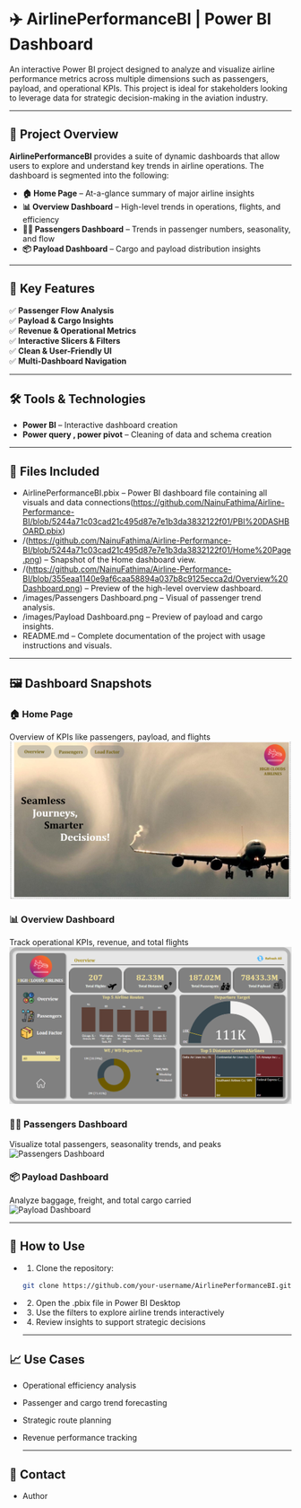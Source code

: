 # ✈️ AirlinePerformanceBI | Power BI Dashboard

An interactive Power BI project designed to analyze and visualize airline performance metrics across multiple dimensions such as passengers, payload, and operational KPIs. This project is ideal for stakeholders looking to leverage data for strategic decision-making in the aviation industry.

---

## 📌 Project Overview

**AirlinePerformanceBI** provides a suite of dynamic dashboards that allow users to explore and understand key trends in airline operations. The dashboard is segmented into the following:

- **🏠 Home Page** – At-a-glance summary of major airline insights
- **📊 Overview Dashboard** – High-level trends in operations, flights, and efficiency
- **🧑‍✈️ Passengers Dashboard** – Trends in passenger numbers, seasonality, and flow
- **📦 Payload Dashboard** – Cargo and payload distribution insights

---

## 🚀 Key Features

✅ **Passenger Flow Analysis**  
✅ **Payload & Cargo Insights**  
✅ **Revenue & Operational Metrics**  
✅ **Interactive Slicers & Filters**  
✅ **Clean & User-Friendly UI**  
✅ **Multi-Dashboard Navigation**

---

## 🛠️ Tools & Technologies

- **Power BI** – Interactive dashboard creation  
- **Power query , power pivot** – Cleaning of data and schema creation 

---

## 📁 Files Included

- AirlinePerformanceBI.pbix – Power BI dashboard file containing all visuals and data connections(https://github.com/NainuFathima/Airline-Performance-BI/blob/5244a71c03cad21c495d87e7e1b3da3832122f01/PBI%20DASHBOARD.pbix)
- /(https://github.com/NainuFathima/Airline-Performance-BI/blob/5244a71c03cad21c495d87e7e1b3da3832122f01/Home%20Page.png) – Snapshot of the Home dashboard view.
- /(https://github.com/NainuFathima/Airline-Performance-BI/blob/355eaa1140e9af6caa58894a037b8c9125ecca2d/Overview%20Dashboard.png) – Preview of the high-level overview dashboard.
- /images/Passengers Dashboard.png – Visual of passenger trend analysis.
- /images/Payload Dashboard.png – Preview of payload and cargo insights.
- README.md – Complete documentation of the project with usage instructions and visuals.

---

## 🖼️ Dashboard Snapshots

### 🏠 Home Page
Overview of KPIs like passengers, payload, and flights  
![Home Page](https://github.com/NainuFathima/Airline-Performance-BI/blob/5244a71c03cad21c495d87e7e1b3da3832122f01/Home%20Page.png)

### 📊 Overview Dashboard  
Track operational KPIs, revenue, and total flights  
![Overview Dashboard](https://github.com/NainuFathima/Airline-Performance-BI/blob/355eaa1140e9af6caa58894a037b8c9125ecca2d/Overview%20Dashboard.png)

### 🧑‍✈️ Passengers Dashboard  
Visualize total passengers, seasonality trends, and peaks  
![Passengers Dashboard]()

### 📦 Payload Dashboard  
Analyze baggage, freight, and total cargo carried  
![Payload Dashboard]()

---

## 🔧 How to Use

- 1. Clone the repository:
   ```bash
   git clone https://github.com/your-username/AirlinePerformanceBI.git

- 2. Open the .pbix file in Power BI Desktop

- 3. Use the filters to explore airline trends interactively

- 4. Review insights to support strategic decisions

  ---

## 📈 Use Cases

- Operational efficiency analysis
- Passenger and cargo trend forecasting
- Strategic route planning
- Revenue performance tracking

  ---

## 📩 Contact

- Author 








